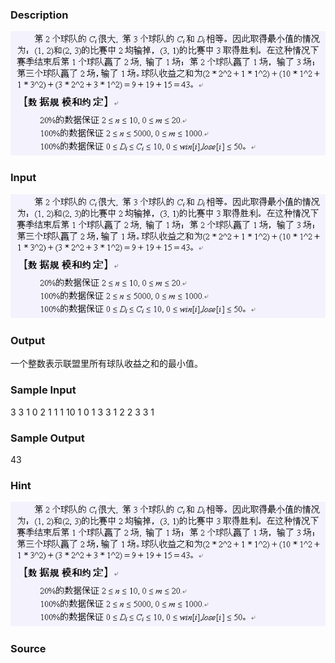 
### Description
![](/images/1449_1.jpg)

### Input
![](/images/1449_2.jpg)

### Output
一个整数表示联盟里所有球队收益之和的最小值。

### Sample Input
3 3
1 0 2 1
1 1 10 1
0 1 3 3
1 2
2 3
3 1

### Sample Output
43

### Hint
![](/JudgeOnline/images/1449_3.jpg)

### Source
